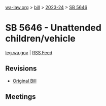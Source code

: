 [wa-law.org](/) > [bill](/bill/) > [2023-24](/bill/2023-24/) > [SB 5646](/bill/2023-24/sb/5646/)

# SB 5646 - Unattended children/vehicle
[leg.wa.gov](https://app.leg.wa.gov/billsummary?BillNumber=5646&Year=2023&Initiative=false) | [RSS Feed](./rss.xml)

## Revisions
* [Original Bill](1/)

## Meetings